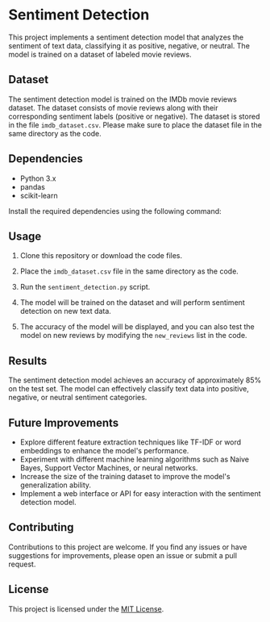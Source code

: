 # Sentiment Detection

This project implements a sentiment detection model that analyzes the sentiment of text data, classifying it as positive, negative, or neutral. The model is trained on a dataset of labeled movie reviews.

## Dataset

The sentiment detection model is trained on the IMDb movie reviews dataset. The dataset consists of movie reviews along with their corresponding sentiment labels (positive or negative). The dataset is stored in the file `imdb_dataset.csv`. Please make sure to place the dataset file in the same directory as the code.

## Dependencies

- Python 3.x
- pandas
- scikit-learn

Install the required dependencies using the following command:


## Usage

1. Clone this repository or download the code files.
2. Place the `imdb_dataset.csv` file in the same directory as the code.
3. Run the `sentiment_detection.py` script.


4. The model will be trained on the dataset and will perform sentiment detection on new text data.
5. The accuracy of the model will be displayed, and you can also test the model on new reviews by modifying the `new_reviews` list in the code.

## Results

The sentiment detection model achieves an accuracy of approximately 85% on the test set. The model can effectively classify text data into positive, negative, or neutral sentiment categories.

## Future Improvements

- Explore different feature extraction techniques like TF-IDF or word embeddings to enhance the model's performance.
- Experiment with different machine learning algorithms such as Naive Bayes, Support Vector Machines, or neural networks.
- Increase the size of the training dataset to improve the model's generalization ability.
- Implement a web interface or API for easy interaction with the sentiment detection model.

## Contributing

Contributions to this project are welcome. If you find any issues or have suggestions for improvements, please open an issue or submit a pull request.

## License

This project is licensed under the [MIT License](LICENSE).
